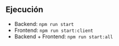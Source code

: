 ## Ejecución
- Backend: `npm run start`
- Frontend: `npm run start:client`
- Backend + Frontend: `npm run start:all`
